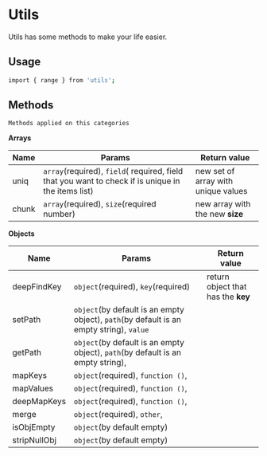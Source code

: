 # Utils

Utils has some methods to make your life easier.

## Usage

```bash
import { range } from 'utils';
```

## Methods

```methods
Methods applied on this categories
```

**Arrays**

| Name  | Params                                                                                             | Return value                        |
| ----- | -------------------------------------------------------------------------------------------------- | ----------------------------------- |
| uniq  | `array`(required), `field`( required, field that you want to check if is unique in the items list) | new set of array with unique values |
| chunk | `array`(required), `size`(required number)                                                         | new array with the new **size**     |

**Objects**

| Name         | Params                                                                                  | Return value                       |
| ------------ | --------------------------------------------------------------------------------------- | ---------------------------------- |
| deepFindKey  | `object`(required), `key`(required)                                                     | return object that has the **key** |
| setPath      | `object`(by default is an empty object), `path`(by default is an empty string), `value` |                                    |
| getPath      | `object`(by default is an empty object), `path`(by default is an empty string),         |                                    |
| mapKeys      | `object`(required), `function ()`,                                                      |                                    |
| mapValues    | `object`(required), `function ()`,                                                      |                                    |
| deepMapKeys  | `object`(required), `function ()`,                                                      |                                    |
| merge        | `object`(required), `other`,                                                            |                                    |
| isObjEmpty   | `object`(by default empty)                                                              |                                    |
| stripNullObj | `object`(by default empty)                                                              |                                    |
